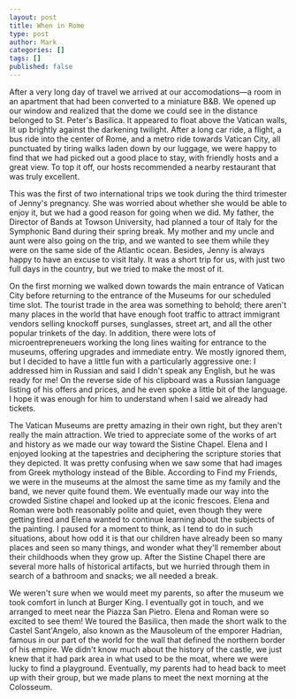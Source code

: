 ```yaml
---
layout: post
title: When in Rome
type: post
author: Mark
categories: []
tags: []
published: false
---
```


After a very long day of travel we arrived at our accomodations&mdash;a room in an apartment that had been converted to a miniature B&B.  We opened up our window and realized that the dome we could see in the distance belonged to St. Peter's Basilica.  It appeared to float above the Vatican walls, lit up brightly against the darkening twilight.  After a long car ride, a flight, a bus ride into the center of Rome, and a metro ride towards Vatican City, all punctuated by tiring walks laden down by our luggage, we were happy to find that we had picked out a good place to stay, with friendly hosts and a great view.  To top it off, our hosts recommended a nearby restaurant that was truly excellent.

This was the first of two international trips we took during the third trimester of Jenny's pregnancy.  She was worried about whether she would be able to enjoy it, but we had a good reason for going when we did.  My father, the Director of Bands at Towson University, had planned a tour of Italy for the Symphonic Band during their spring break.  My mother and my uncle and aunt were also going on the trip, and we wanted to see them while they were on the same side of the Atlantic ocean.  Besides, Jenny is always happy to have an excuse to visit Italy.  It was a short trip for us, with just two full days in the country, but we tried to make the most of it.  

On the first morning we walked down towards the main entrance of Vatican City before returning to the entrance of the Museums for our scheduled time slot.  The tourist trade in the area was something to behold; there aren't many places in the world that have enough foot traffic to attract immigrant vendors selling knockoff purses, sunglasses, street art, and all the other popular trinkets of the day.  In addition, there were lots of microentrepreneuers working the long lines waiting for entrance to the museums, offering upgrades and immediate entry.  We mostly ignored them, but I decided to have a little fun with a particularly aggressive one: I addressed him in Russian and said I didn't speak any English, but he was ready for me!  On the reverse side of his clipboard was a Russian language listing of his offers and prices, and he even spoke a little bit of the language.  I hope it was enough for him to understand when I said we already had tickets.

The Vatican Museums are pretty amazing in their own right, but they aren't really the main attraction.  We tried to appreciate some of the works of art and history as we made our way toward the Sistine Chapel.  Elena and I enjoyed looking at the tapestries and deciphering the scripture stories that they depicted.  It was pretty confusing when we saw some that had images from Greek mythology instead of the Bible.  According to Find my Friends, we were in the museums at the almost the same time as my family and the band, we never quite found them.  We eventually made our way into the crowded Sistine chapel and looked up at the iconic frescoes.  Elena and Roman were both reasonably polite and quiet, even though they were getting tired and Elena wanted to continue learning about the subjects of the painting.  I paused for a moment to think, as I tend to do in such situations, about how odd it is that our children have already been so many places and seen so many things, and wonder what they'll remember about their childhoods when they grow up.  After the Sistine Chapel there are several more halls of historical artifacts, but we hurried through them in search of a bathroom and snacks; we all needed a break.

We weren't sure when we would meet my parents, so after the museum we took comfort in lunch at Burger King.  I eventually got in touch, and we arranged to meet near the Piazza San Pietro.  Elena and Roman were so excited to see them!  We toured the Basilica, then made the short walk to the Castel Sant'Angelo, also known as the Mausoleum of the emporer Hadrian, famous in our part of the world for the wall that defined the northern border of his empire.  We didn't know much about the history of the castle, we just knew that it had park area in what used to be the moat, where we were lucky to find a playground.  Eventually, my parents had to head back to meet up with their group, but we made plans to meet the next morning at the Colosseum.